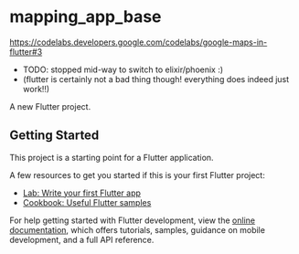 # mapping_app_base

https://codelabs.developers.google.com/codelabs/google-maps-in-flutter#3
  - TODO: stopped mid-way to switch to elixir/phoenix :)
  - (flutter is certainly not a bad thing though! everything does indeed just work!!)






A new Flutter project.

## Getting Started

This project is a starting point for a Flutter application.

A few resources to get you started if this is your first Flutter project:

- [Lab: Write your first Flutter app](https://docs.flutter.dev/get-started/codelab)
- [Cookbook: Useful Flutter samples](https://docs.flutter.dev/cookbook)

For help getting started with Flutter development, view the
[online documentation](https://docs.flutter.dev/), which offers tutorials,
samples, guidance on mobile development, and a full API reference.
